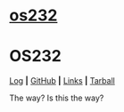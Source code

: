 # [os232](https://aryadk153.github.io/os232/)
# OS232
[Log](https://aryadk153.github.io/os232/TXT/mylog.txt) **|** [GitHub](https://github.com/AryaDK153/os232/) **|** [Links](https://aryadk153.github.io/os232/LINKS/) **|** [Tarball](SandBox/AryaDK153.tar.xz)

The way? Is this the way?
